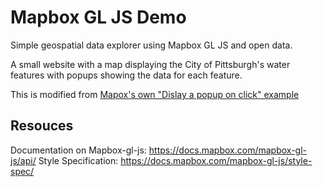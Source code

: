 # Mapbox GL JS Demo
Simple geospatial data explorer using Mapbox GL JS and open data.

A small website with a map displaying the City of Pittsburgh's water features with popups showing the data for each feature.

This is modified from [Mapox's own "Dislay a popup on click" example](https://docs.mapbox.com/mapbox-gl-js/example/popup-on-click/)


## Resouces
Documentation on Mapbox-gl-js: https://docs.mapbox.com/mapbox-gl-js/api/
Style Specification: https://docs.mapbox.com/mapbox-gl-js/style-spec/
